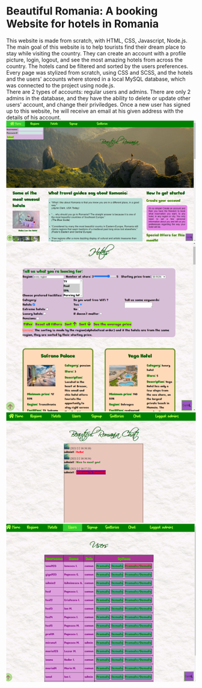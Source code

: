 # Beautiful Romania: A booking Website for hotels in Romania
This website is made from scratch, with HTML, CSS, Javascript, Node.js. The main goal of this website is to help tourists find their dream place to stay while visiting the country. They can create an account with a profile picture, login, logout, and see the most amazing hotels from across the country. The hotels cand be filtered and sorted by the users preferences. Every page was stylized from scratch, using CSS and SCSS, and the hotels and the users' accounts where stored in a local MySQL database, which was connected to the project using node.js.</br>
There are 2 types of accounts: regular users and admins. There are only 2 admins in the database, and they have the ability to delete or update other users' account, and change their priviledges. Once a new user has signed up to this website, he will receive an email at his given address with the details of his account. </br>
![Homepage](homepage.png) </br>
![Hotels](hotels5.png) </br>
![Chat](chat.png)</br>
![List of users](users.png)
